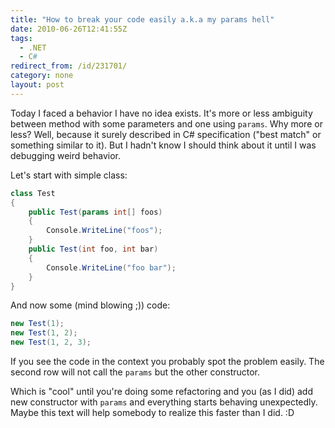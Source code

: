 ```yaml
---
title: "How to break your code easily a.k.a my params hell"
date: 2010-06-26T12:41:55Z
tags:
  - .NET
  - C#
redirect_from: /id/231701/
category: none
layout: post
---
```

Today I faced a behavior I have no idea exists. It's more or less ambiguity between method with some parameters and one using `params`. Why more or less? Well, because it surely described in C# specification ("best match" or something similar to it). But I hadn't know I should think about it until I was debugging weird behavior.

Let's start with simple class:

```csharp
class Test
{
	public Test(params int[] foos)
	{
		Console.WriteLine("foos");
	}
	public Test(int foo, int bar)
	{
		Console.WriteLine("foo bar");
	}
}
```

And now some (mind blowing ;)) code:

```csharp
new Test(1);
new Test(1, 2);
new Test(1, 2, 3);
```

If you see the code in the context you probably spot the problem easily. The second row will not call the `params` but the other constructor.

Which is "cool" until you're doing some refactoring and you (as I did) add new constructor with `params` and everything starts behaving unexpectedly. Maybe this text will help somebody to realize this faster than I did. :D